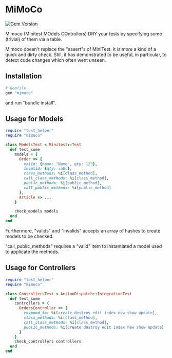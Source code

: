 # MiMoCo

[![Gem Version](https://badge.fury.io/rb/miau.png)](http://badge.fury.io/rb/mimoco)

Mimoco (MInitest MOdels COntrollers) DRY
your tests by specifying some (trivial) of them via a table.

Mimoco doesn't replace the "assert"s of MiniTest.
It is more a kind of a quick and dirty check.
Still, it has demonstrated to be useful, in particular,
to detect code changes which often went unseen.

## Installation

~~~ ruby
# Gemfile
gem "mimoco"
~~~
and run "bundle install".

## Usage for Models

~~~ ruby
require "test_helper"
require "mimoco"

class ModelsTest < Minitest::Test
  def test_some
    models = {
      Order => {
        valid: {name: "Name", qty: 123},
        invalid: {qty: :abc},
        class_methods: %i[class_method],
        call_class_methods: %i[class_method],
        public_methods: %i[public_method],
        call_public_methods: %i[public_method]
      },
      Article => ...
    }

    check_models models
  end
end
~~~

Furthermore, "valids" and "invalids" accepts an array
of hashes to create models to be checked.

"call_public_methods" requires a "valid" item
to instantiated a model used to applicate the methods.

## Usage for Controllers

~~~ ruby
require "test_helper"
require "mimoco"

class ControllersTest < ActionDispatch::IntegrationTest
  def test_some
    controllers = {
      OrdersController => {
        respond_to: %i[create destroy edit index new show update],
        class_methods: %i[class_method],
        call_class_methods: %i[class_method],
        public_methods: %i[create destroy edit index new show update]
      }
    }
    check_controllers controllers
  end
end
~~~

